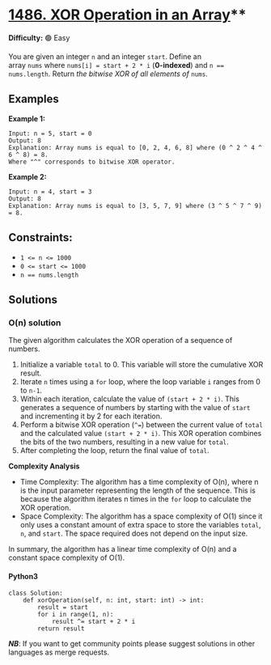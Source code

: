 # [1486. XOR Operation in an Array](https://leetcode.com/problems/xor-operation-in-an-array/)**

**Difficulty:** :green_circle: Easy

You are given an integer `n` and an integer `start`.
Define an array `nums` where `nums[i] = start + 2 * i` (**0-indexed**) and `n == nums.length`.
Return *the bitwise XOR of all elements of* `nums`.

## Examples

**Example 1:**

```
Input: n = 5, start = 0
Output: 8
Explanation: Array nums is equal to [0, 2, 4, 6, 8] where (0 ^ 2 ^ 4 ^ 6 ^ 8) = 8.
Where "^" corresponds to bitwise XOR operator.

```

**Example 2:**

```
Input: n = 4, start = 3
Output: 8
Explanation: Array nums is equal to [3, 5, 7, 9] where (3 ^ 5 ^ 7 ^ 9) = 8.

```

## Constraints:
- `1 <= n <= 1000`
- `0 <= start <= 1000`
- `n == nums.length`


## Solutions

### O(n) solution

The given algorithm calculates the XOR operation of a sequence of numbers.

1. Initialize a variable `total` to 0. This variable will store the cumulative XOR result.
2. Iterate `n` times using a `for` loop, where the loop variable `i` ranges from 0 to `n-1`.
3. Within each iteration, calculate the value of `(start + 2 * i)`. This generates a sequence of numbers by starting with the value of `start` and incrementing it by 2 for each iteration.
4. Perform a bitwise XOR operation (`^=`) between the current value of `total` and the calculated value `(start + 2 * i)`. This XOR operation combines the bits of the two numbers, resulting in a new value for `total`.
5. After completing the loop, return the final value of `total`.

**Complexity Analysis**

- Time Complexity: The algorithm has a time complexity of O(n), where n is the input parameter representing the length of the sequence. This is because the algorithm iterates n times in the `for` loop to calculate the XOR operation.
- Space Complexity: The algorithm has a space complexity of O(1) since it only uses a constant amount of extra space to store the variables `total`, `n`, and `start`. The space required does not depend on the input size.

In summary, the algorithm has a linear time complexity of O(n) and a constant space complexity of O(1).

#### Python3

```python3
class Solution:
    def xorOperation(self, n: int, start: int) -> int:
        result = start
        for i in range(1, n):
            result ^= start + 2 * i
        return result
```

***NB***: If you want to get community points please suggest solutions in other languages as merge requests.
